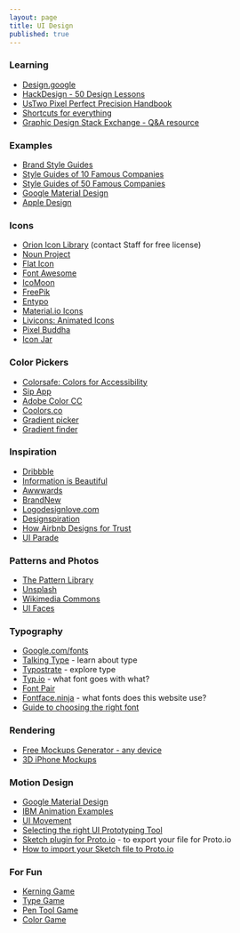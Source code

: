```yaml
---
layout: page
title: UI Design
published: true
---
```



### Learning
* [Design.google](https://design.google/)
* [HackDesign - 50 Design Lessons](https://hackdesign.org/lessons)
* [UsTwo Pixel Perfect Precision Handbook](http://cdn.ustwo.com/PPP/PP3.pdf)
* [Shortcuts for everything](http://shortcuts.design/)
* [Graphic Design Stack Exchange - Q&A resource](https://graphicdesign.stackexchange.com/)


### Examples
* [Brand Style Guides](http://www.logodesignlove.com/brand-identity-style-guides)
* [Style Guides of 10 Famous Companies](https://www.canva.com/learn/apple-google-starbucks-inside-the-web-design-style-guides-of-10-famous-companies/)
* [Style Guides of 50 Famous Companies](https://www.canva.com/learn/50-meticulous-style-guides-every-startup-see-launching/)
* [Google Material Design](https://material.io)
* [Apple Design](https://developer.apple.com/design/resources/)


### Icons
* [Orion Icon Library](https://orioniconlibrary.com/) (contact Staff for free license)
* [Noun Project](http://thenounproject.com/)
* [Flat Icon](http://www.flaticon.com/)
* [Font Awesome](http://fontawesome.io/)
* [IcoMoon](https://icomoon.io/#icons)
* [FreePik](http://www.freepik.com/)
* [Entypo](http://www.entypo.com/)
* [Material.io Icons](https://material.io/icons/)
* [Livicons: Animated Icons](http://livicons.com/#examples)
* [Pixel Buddha](http://pixelbuddha.net/)
* [Icon Jar](http://geticonjar.com/)


### Color Pickers
* [Colorsafe: Colors for Accessibility](http://colorsafe.co/)
* [Sip App](http://www.sipapp.io/)
* [Adobe Color CC](https://color.adobe.com/)
* [Coolors.co](https://coolors.co/)
* [Gradient picker](https://www.grabient.com/)
* [Gradient finder](https://www.uigradients.com)


### Inspiration
* [Dribbble](https://www.dribbble.com)
* [Information is Beautiful](http://www.Informationisbeautiful.net)
* [Awwwards](http://www.awwwards.com/)
* [BrandNew](https://www.underconsideration.com/brandnew/)
* [Logodesignlove.com](http://www.logodesignlove.com/)
* [Designspiration](http://designspiration.net/)
* [How Airbnb Designs for Trust](https://www.ted.com/talks/joe_gebbia_how_airbnb_designs_for_trust?language=en)
* [UI Parade](http://www.uiparade.com/)


### Patterns and Photos
* [The Pattern Library](http://thepatternlibrary.com/)
* [Unsplash](http://unsplash.com)
* [Wikimedia Commons](https://commons.wikimedia.org/wiki/Main_Page)
* [UI Faces](http://uifaces.co/)


### Typography
* [Google.com/fonts](https://www.google.com/fonts)
* [Talking Type](http://jessicahische.is/talkingtype) - learn about type
* [Typostrate](http://typostrate.com/) - explore type
* [Typ.io](http://www.typ.io/) - what font goes with what?
* [Font Pair](http://fontpair.co/)
* [Fontface.ninja](http://fontface.ninja/) - what fonts does this website use?
* [Guide to choosing the right font](http://webdesign.tutsplus.com/articles/choosing-the-right-font-a-practical-guide-to-typography-on-the-web--webdesign-15)


### Rendering
* [Free Mockups Generator - any device](https://mockuphone.com)
* [3D iPhone Mockups](http://threed.io/)


### Motion Design
* [Google Material Design](https://material.io/guidelines/motion/material-motion.html)
* [IBM Animation Examples](https://www.ibm.com/design/language/experience/animation/elements)
* [UI Movement](https://uimovement.com/)
* [Selecting the right UI Prototyping Tool](https://www.cooper.com/prototyping-tools)
* [Sketch plugin for Proto.io](https://proto.io/en/new-features/photoshop-and-sketch-plugins/) - to export your file for Proto.io
* [How to import your Sketch file to Proto.io](https://support.proto.io/hc/en-us/articles/221617107-Import-from-Sketch)


### For Fun
* [Kerning Game](http://type.method.ac/)
* [Type Game](http://shape.method.ac/)
* [Pen Tool Game](http://bezier.method.ac/)
* [Color Game](http://color.method.ac/)

